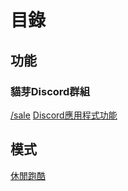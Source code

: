# 目錄

## 功能

### 貓芽Discord群組

[/sale](/functions/discord/sale.md)
[Discord應用程式功能](/functions/discord/discordapp-player.md)

## 模式

[休閒跑酷](/modes/leisure_parkour.md)
